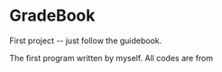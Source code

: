 # GradeBook
First project -- just follow the guidebook.

The first program written by myself.
All codes are from <How to programming>
